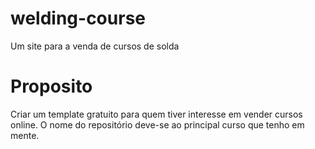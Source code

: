 # welding-course
Um site para a venda de cursos de solda

# Proposito
Criar um template gratuito para quem tiver interesse em vender cursos online. O nome do repositório deve-se ao principal curso que tenho em mente.
